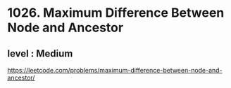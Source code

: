 # 1026. Maximum Difference Between Node and Ancestor
## level : Medium
https://leetcode.com/problems/maximum-difference-between-node-and-ancestor/
